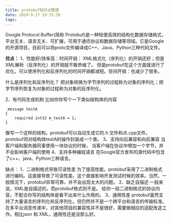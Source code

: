 ```yaml
---
title: protobuf知识点整理
date: 2019-9-17 19:15:39
tags:
---
```



Google Protocol Buffer(简称 Protobuf)是一种轻便高效的结构化数据存储格式，平台无关、语言无关、可扩展，可用于通讯协议和数据存储等领域。它是Google的开源项目，目前可以将proto文件编译成C++、Java、Python三种代码文件。

**优点：**
1、性能好/效率高：时间开销： XML格式化（序列化）的开销还好；但是XML解析（反序列化）的开销就不敢恭维了。 但是protobuf在这个方面就进行了优化。可以使序列化和反序列化的时间开销都减短。空间开销：也减少了很多。

什么是序列化和反序列化？
把对象转换为字节序列的过程称为对象的序列化；把字节序列恢复为对象的过程称为对象的反序列化。

2、有代码生成机制
比如你你写个一下类似结构体的内容
```
 message testA  
{  
    required int32 m_testA = 1;  
}  
```
像写一个这样的结构，protobuf可以自动生成它的.h 文件和点.cpp文件。
protobuf将对结构体testA的操作封装成一个类。
3、支持向后兼容和向前兼容
当客户端和服务器同事使用一块协议的时候， 当客户端在协议中增加一个字节，并不会影响客户端的使用
4、支持多种编程语言
在Google官方发布的源代码中包含了c++、java、Python三种语言。

缺点：
1、二进制格式导致可读性差
为了提高性能，protobuf采用了二进制格式进行编码。这直接导致了可读性差。这个直接影响开发测试时候的效率。当然，一般情况下，protobuf非常可靠，并不会出现太大的问题。
2、缺乏自描述
一般来说，XML是自描述的，而protobuf格式则不是。 给你一段二进制格式的协议内容，不配合你写的结构体是看不出来什么作用的。
3、通用性差
protobuf虽然支持了大量语言的序列化和反序列化，但仍然并不是一个跨平台和语言的传输标准。在多平台消息传递中，对其他项目的兼容性并不是很好，需要做相应的适配改造工作。相比json 和 XML，通用性还是没那么好。



